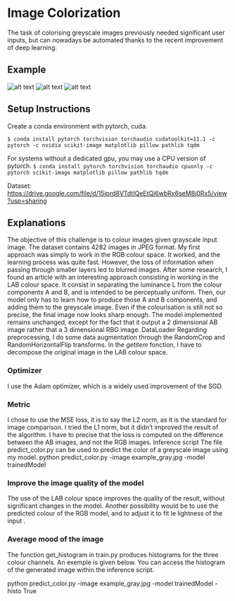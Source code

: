 # Image Colorization
The task of colorising greyscale images previously needed significant user inputs, but can nowadays be automated thanks to the recent improvement of deep learning.

## Example

![alt text](https://user-images.githubusercontent.com/90635018/141796648-725ccd65-7dde-48eb-b2fa-43cfe781087f.png) ![alt text](https://user-images.githubusercontent.com/90635018/141796684-3f09b29b-2a5a-413e-a340-c9787a8a0130.png) ![alt text](https://user-images.githubusercontent.com/90635018/141796723-f31c943c-7fc8-4005-a73a-0cdd62303f14.png)


## Setup Instructions
Create a conda environment with pytorch, cuda. 

`$ conda install pytorch torchvision torchaudio cudatoolkit=11.1 -c pytorch -c nvidia scikit-image matplotlib pillow pathlib tqdm`

For systems without a dedicated gpu, you may use a CPU version of pytorch.
`$ conda install pytorch torchvision torchaudio cpuonly -c pytorch scikit-image matplotlib pillow pathlib tqdm`

Dataset: https://drive.google.com/file/d/15jprd8VTdtIQeEtQj6wbRx6seM8j0Rx5/view?usp=sharing

## Explanations

The objective of this challenge is to colour images given grayscale input image. The dataset contains 4282 images in JPEG format. 
My first approach was simply to work in the RGB colour space. It worked, and the learning process was quite fast. However, the loss of information when passing through smaller layers led to blurred images. 
After some research, I found an article with an interesting approach consisting in working in the LAB colour space. It consist in separating the luminance L from the colour components A and B, and is intended to be perceptually uniform. Then, our model only has to learn how to produce those A and B components, and adding them to the greyscale image. Even if the colourisation is still not so precise, the final image now looks sharp enough. 
The model implemented remains unchanged, except for the fact that it output a 2 dimensional AB image rather that a 3 dimensional RBG image. 
DataLoader
Regarding preprocessing, I do some data augmentation through the RandomCrop and RandomHorizontalFlip transforms. In the _getitem_ fonction, I have to decompose the original image in the LAB colour space. 

### Optimizer 
I use the Adam optimizer, which is a widely used improvement of the SGD. 

### Metric
I chose to use the MSE loss, it is to say the L2 norm, as it is the standard for image comparison. I tried the L1 norm, but it didn’t improved the result of the algorithm. 
I have to precise that the loss is computed on the difference between the AB images, and not the RGB images.
Inference script
The file predict_color.py can be used to predict the color of a greyscale image using my model.
python predict_color.py -image example_gray.jpg -model trainedModel

### Improve the image quality of the model
The use of the LAB colour space improves the quality of the result, without significant changes in the model. Another possibility would be to use the predicted colour of the RGB model, and to adjust it to fit le lightness of the input .

### Average mood of the image
The function get_histogram in train.py produces histograms for the three colour channels. An exemple is given below. You can access the histogram of the generated image within the inference script.


python predict_color.py -image example_gray.jpg -model trainedModel -histo True
